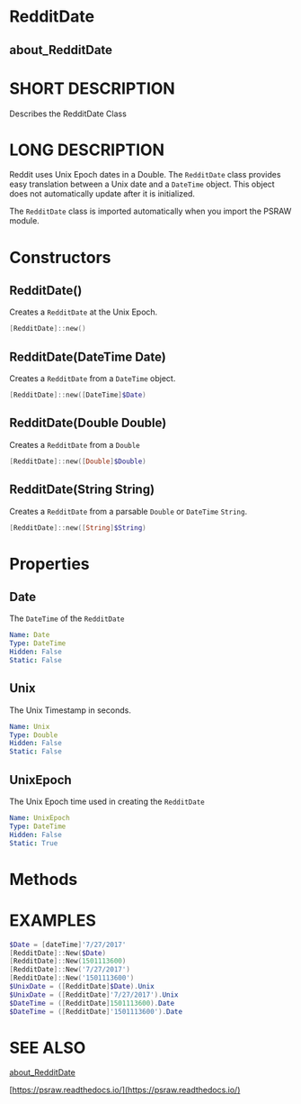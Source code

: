 # RedditDate
## about_RedditDate

# SHORT DESCRIPTION
Describes the RedditDate Class

# LONG DESCRIPTION
Reddit uses Unix Epoch dates in a Double. The `RedditDate` class provides easy translation between a Unix date and a `DateTime` object. This object does not automatically update after it is initialized.

The `RedditDate` class is imported automatically when you import the PSRAW module.

# Constructors
## RedditDate()
Creates a `RedditDate` at the Unix Epoch.

```powershell
[RedditDate]::new()
```

## RedditDate(DateTime Date)
Creates a `RedditDate` from a `DateTime` object.

```powershell
[RedditDate]::new([DateTime]$Date)
```

## RedditDate(Double Double)
Creates a `RedditDate` from a `Double`

```powershell
[RedditDate]::new([Double]$Double)
```

## RedditDate(String String)
Creates a `RedditDate` from a parsable `Double` or `DateTime` `String`.

```powershell
[RedditDate]::new([String]$String)
```


# Properties
## Date
The `DateTime` of the `RedditDate`

```yaml
Name: Date
Type: DateTime
Hidden: False
Static: False
```

## Unix
The Unix Timestamp in seconds.

```yaml
Name: Unix
Type: Double
Hidden: False
Static: False
```

## UnixEpoch
The Unix Epoch time used in creating the `RedditDate`

```yaml
Name: UnixEpoch
Type: DateTime
Hidden: False
Static: True
```


# Methods

# EXAMPLES
```powershell
$Date = [dateTime]'7/27/2017'
[RedditDate]::New($Date)
[RedditDate]::New(1501113600)
[RedditDate]::New('7/27/2017')
[RedditDate]::New('1501113600')
$UnixDate = ([RedditDate]$Date).Unix
$UnixDate = ([RedditDate]'7/27/2017').Unix
$DateTime = ([RedditDate]1501113600).Date
$DateTime = ([RedditDate]'1501113600').Date
```

# SEE ALSO

[about_RedditDate](https://psraw.readthedocs.io/en/latest/Module/about_RedditDate)

[https://psraw.readthedocs.io/](https://psraw.readthedocs.io/)